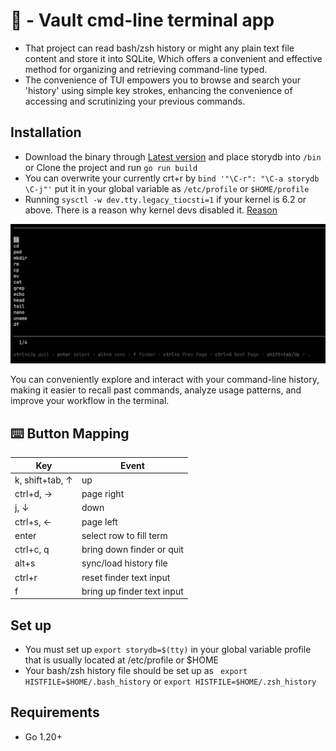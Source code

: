 # 🚀 - Vault cmd-line terminal app
- That project can read bash/zsh history or might any plain text file content and store it into SQLite, Which offers a convenient and effective method for organizing and retrieving command-line typed.
- The convenience of TUI empowers you to browse and search your 'history' using simple key strokes, enhancing the convenience of accessing and scrutinizing your previous commands.

## Installation
- Download the binary through [Latest version](https://github.com/grrlopes/storydb/releases) and place storydb into ```/bin``` or Clone the project and run ```go run build```
- You can overwrite your currently crt+r by ```bind '"\C-r": "\C-a storydb \C-j"'``` put it in your global variable as ```/etc/profile``` or ```$HOME/profile```
- Running ```sysctl -w dev.tty.legacy_tiocsti=1``` if your kernel is 6.2 or above.
  There is a reason why kernel devs disabled it. [Reason](https://cateee.net/lkddb/web-lkddb/LEGACY_TIOCSTI.html)

![](screenshots/storydb2.gif)

You can conveniently explore and interact with your command-line history, making it easier to recall past commands, analyze usage patterns, and improve your workflow in the terminal.

## ⌨️  Button Mapping
| Key             | Event                     |
|-----------------|---------------------------|
| k, shift+tab, ↑ | up                        |
| ctrl+d, →       | page right                |
| j, ↓            | down                      |
| ctrl+s, ←       | page left                 |
| enter           | select row to fill term   |
| ctrl+c, q       | bring down finder or quit |
| alt+s           | sync/load history file    |
| ctrl+r          | reset finder text input   |
| f               | bring up finder text input|

## Set up
- You must set up ```export storydb=$(tty)``` in your global variable profile that is usually located at /etc/profile or $HOME
- Your bash/zsh history file should be set up  as ``` export HISTFILE=$HOME/.bash_history``` or ```export HISTFILE=$HOME/.zsh_history```

## Requirements
- Go 1.20+
